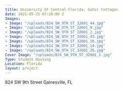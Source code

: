 ```yaml
---
title: University Of Central Florida, Gator Cottages
date: 2021-05-25 07:20:00 Z
Images:
- Image: "/uploads/824_SW_9TH_ST_32601_44.jpg"
- Image: "/uploads/824_SW_9TH_ST_32601_9.jpg"
- Image: "/uploads/824_SW_9TH_ST_32601_2.jpg"
- Image: "/uploads/824_SW_9TH_ST_32601_43.jpg"
- Image: "/uploads/824_SW_9TH_ST_32601_16.jpg"
- Image: "/uploads/824_SW_9TH_ST_32601_14.jpg"
- Image: "/uploads/824_SW_9TH_ST_32601_26.jpg"
Cover Image: "/uploads/824_SW_9TH_ST_32601_3.jpg"
Type: Student Housing
Location: Florida
layout: project
---
```


824 SW 9th Street Gainesville, FL